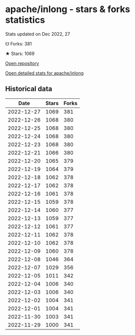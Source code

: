# apache/inlong - stars & forks statistics

Stats updated on Dec 2022, 27

☋ Forks: 381

★ Stars: 1069

[Open repository](https://github.com/apache/inlong)

[Open detailed stats for apache/inlong](https://reviewgithub.com/rep/apache/inlong)

## Historical data
| Date | Stars | Forks |
|------|-------|-------|
| 2022-12-27 | 1069 | 381 | 
| 2022-12-26 | 1068 | 380 | 
| 2022-12-25 | 1068 | 380 | 
| 2022-12-24 | 1068 | 380 | 
| 2022-12-23 | 1068 | 380 | 
| 2022-12-21 | 1066 | 380 | 
| 2022-12-20 | 1065 | 379 | 
| 2022-12-19 | 1064 | 379 | 
| 2022-12-18 | 1062 | 378 | 
| 2022-12-17 | 1062 | 378 | 
| 2022-12-16 | 1061 | 378 | 
| 2022-12-15 | 1059 | 378 | 
| 2022-12-14 | 1060 | 377 | 
| 2022-12-13 | 1059 | 377 | 
| 2022-12-12 | 1061 | 377 | 
| 2022-12-11 | 1062 | 378 | 
| 2022-12-10 | 1062 | 378 | 
| 2022-12-09 | 1060 | 378 | 
| 2022-12-08 | 1046 | 364 | 
| 2022-12-07 | 1029 | 356 | 
| 2022-12-05 | 1011 | 342 | 
| 2022-12-04 | 1006 | 340 | 
| 2022-12-03 | 1006 | 340 | 
| 2022-12-02 | 1004 | 341 | 
| 2022-12-01 | 1004 | 341 | 
| 2022-11-30 | 1003 | 341 | 
| 2022-11-29 | 1000 | 341 | 

